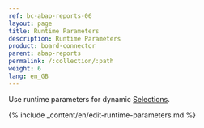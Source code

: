 ```yaml
---
ref: bc-abap-reports-06
layout: page
title: Runtime Parameters
description: Runtime Parameters
product: board-connector
parent: abap-reports
permalink: /:collection/:path
weight: 6
lang: en_GB
---
```


Use runtime parameters for dynamic [Selections](./variants-and-selections#edit-selections).

{% include _content/en/edit-runtime-parameters.md %}
